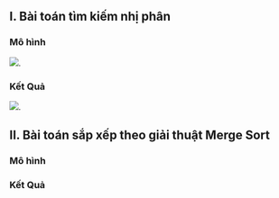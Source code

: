 ## I. Bài toán tìm kiếm nhị phân
### Mô hình
<img src="https://img.upanh.tv/2024/07/22/MoHinh.png">.
### Kết Quả
<img src="https://img.upanh.tv/2024/07/17/TKNP_KQ.png">.

## II. Bài toán sắp xếp theo giải thuật Merge Sort
### Mô hình
### Kết Quả

